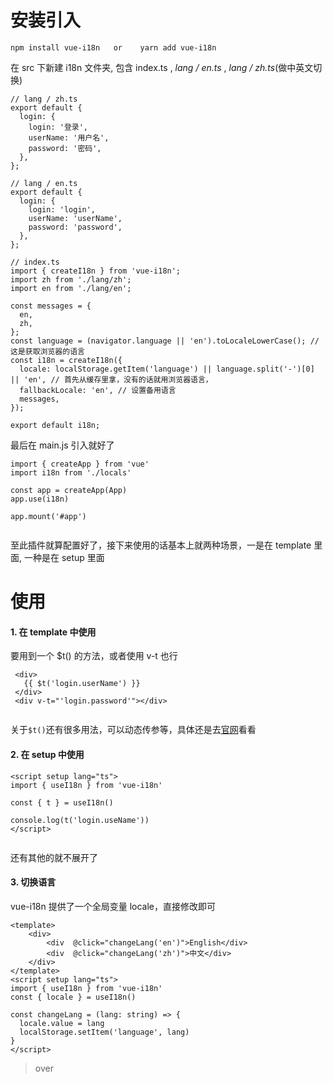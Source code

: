# 安装引入

```
npm install vue-i18n   or    yarn add vue-i18n
```

在 src 下新建 i18n 文件夹, 包含 index.ts , _lang / en.ts_ , _lang / zh.ts_(做中英文切换)

```
// lang / zh.ts
export default {
  login: {
    login: '登录',
    userName: '用户名',
    password: '密码',
  },
};
```

```
// lang / en.ts
export default {
  login: {
    login: 'login',
    userName: 'userName',
    password: 'password',
  },
};
```

```
// index.ts
import { createI18n } from 'vue-i18n';
import zh from './lang/zh';
import en from './lang/en';

const messages = {
  en,
  zh,
};
const language = (navigator.language || 'en').toLocaleLowerCase(); // 这是获取浏览器的语言
const i18n = createI18n({
  locale: localStorage.getItem('language') || language.split('-')[0] || 'en', // 首先从缓存里拿，没有的话就用浏览器语言，
  fallbackLocale: 'en', // 设置备用语言
  messages,
});

export default i18n;
```

最后在 main.js 引入就好了

```
import { createApp } from 'vue'
import i18n from './locals'

const app = createApp(App)
app.use(i18n)

app.mount('#app')


```

至此插件就算配置好了，接下来使用的话基本上就两种场景，一是在 template 里面, 一种是在 setup 里面

# 使用

#### 1. 在 template 中使用

要用到一个 $t() 的方法，或者使用 v-t 也行

```
 <div>
   {{ $t('login.userName') }}
 </div>
 <div v-t="'login.password'"></div>


```

关于`$t()`还有很多用法，可以动态传参等，具体还是去[官网](https://links.jianshu.com/go?to=https%3A%2F%2Fvue-i18n.intlify.dev%2Fguide%2Fadvanced%2Fcomposition.html)看看

#### 2. 在 setup 中使用

```
<script setup lang="ts">
import { useI18n } from 'vue-i18n'

const { t } = useI18n()

console.log(t('login.useName'))
</script>


```

还有其他的就不展开了

#### 3. 切换语言

vue-i18n 提供了一个全局变量 locale，直接修改即可

```
<template>
    <div>
        <div  @click="changeLang('en')">English</div>
        <div  @click="changeLang('zh')">中文</div>
    </div>
</template>
<script setup lang="ts">
import { useI18n } from 'vue-i18n'
const { locale } = useI18n()

const changeLang = (lang: string) => {
  locale.value = lang
  localStorage.setItem('language', lang)
}
</script>
```

> over
